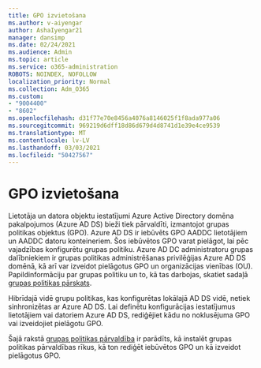 ```yaml
---
title: GPO izvietošana
ms.author: v-aiyengar
author: AshaIyengar21
manager: dansimp
ms.date: 02/24/2021
ms.audience: Admin
ms.topic: article
ms.service: o365-administration
ROBOTS: NOINDEX, NOFOLLOW
localization_priority: Normal
ms.collection: Adm_O365
ms.custom:
- "9004400"
- "8602"
ms.openlocfilehash: d31f77e70e8456a4076a8146025f1f8ada977a06
ms.sourcegitcommit: 969219d6dff18d86d679d4d8741d1e39e4ce9539
ms.translationtype: MT
ms.contentlocale: lv-LV
ms.lasthandoff: 03/03/2021
ms.locfileid: "50427567"
---
```

# <a name="gpo-deployment"></a>GPO izvietošana

Lietotāja un datora objektu iestatījumi Azure Active Directory domēna pakalpojumos (Azure AD DS) bieži tiek pārvaldīti, izmantojot grupas politikas objektus (GPO). Azure AD DS ir iebūvēts GPO AADDC lietotājiem un AADDC datoru konteineriem. Šos iebūvētos GPO varat pielāgot, lai pēc vajadzības konfigurētu grupas politiku. Azure AD DC administratoru grupas dalībniekiem ir grupas politikas administrēšanas privilēģijas Azure AD DS domēnā, kā arī var izveidot pielāgotus GPO un organizācijas vienības (OU). Papildinformāciju par grupas politiku un to, kā tas darbojas, skatiet sadaļā [grupas politikas pārskats](https://docs.microsoft.com/previous-versions/windows/it-pro/windows-server-2012-R2-and-2012/hh831791(v=ws.11)).

Hibrīdajā vidē grupu politikas, kas konfigurētas lokālajā AD DS vidē, netiek sinhronizētas ar Azure AD DS. Lai definētu konfigurācijas iestatījumus lietotājiem vai datoriem Azure AD DS, rediģējiet kādu no noklusējuma GPO vai izveidojiet pielāgotu GPO.

Šajā rakstā [grupas politikas pārvaldība](https://docs.microsoft.com/azure/active-directory-domain-services/manage-group-policy) ir parādīts, kā instalēt grupas politikas pārvaldības rīkus, kā ton rediģēt iebūvētos GPO un kā izveidot pielāgotus GPO.

